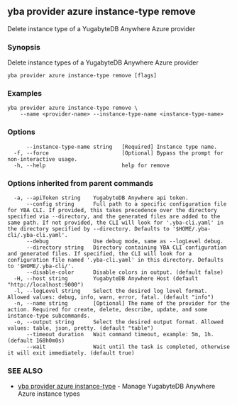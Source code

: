 ## yba provider azure instance-type remove

Delete instance type of a YugabyteDB Anywhere Azure provider

### Synopsis

Delete instance types of a YugabyteDB Anywhere Azure provider

```
yba provider azure instance-type remove [flags]
```

### Examples

```
yba provider azure instance-type remove \
	--name <provider-name> --instance-type-name <instance-type-name>
```

### Options

```
      --instance-type-name string   [Required] Instance type name.
  -f, --force                       [Optional] Bypass the prompt for non-interactive usage.
  -h, --help                        help for remove
```

### Options inherited from parent commands

```
  -a, --apiToken string    YugabyteDB Anywhere api token.
      --config string      Full path to a specific configuration file for YBA CLI. If provided, this takes precedence over the directory specified via --directory, and the generated files are added to the same path. If not provided, the CLI will look for '.yba-cli.yaml' in the directory specified by --directory. Defaults to '$HOME/.yba-cli/.yba-cli.yaml'.
      --debug              Use debug mode, same as --logLevel debug.
      --directory string   Directory containing YBA CLI configuration and generated files. If specified, the CLI will look for a configuration file named '.yba-cli.yaml' in this directory. Defaults to '$HOME/.yba-cli/'.
      --disable-color      Disable colors in output. (default false)
  -H, --host string        YugabyteDB Anywhere Host (default "http://localhost:9000")
  -l, --logLevel string    Select the desired log level format. Allowed values: debug, info, warn, error, fatal. (default "info")
  -n, --name string        [Optional] The name of the provider for the action. Required for create, delete, describe, update, and some instance-type subcommands.
  -o, --output string      Select the desired output format. Allowed values: table, json, pretty. (default "table")
      --timeout duration   Wait command timeout, example: 5m, 1h. (default 168h0m0s)
      --wait               Wait until the task is completed, otherwise it will exit immediately. (default true)
```

### SEE ALSO

* [yba provider azure instance-type](yba_provider_azure_instance-type.md)	 - Manage YugabyteDB Anywhere Azure instance types

